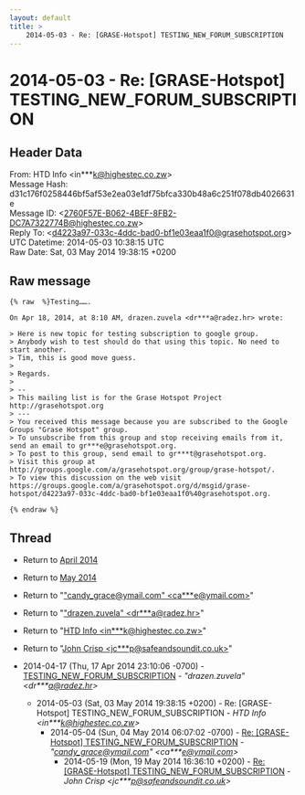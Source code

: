 ```yaml
---
layout: default
title: >
    2014-05-03 - Re: [GRASE-Hotspot] TESTING_NEW_FORUM_SUBSCRIPTION
---
```


# 2014-05-03 - Re: [GRASE-Hotspot] TESTING_NEW_FORUM_SUBSCRIPTION

## Header Data

From: HTD Info \<in***k@highestec.co.zw\><br>
Message Hash: d31c176f0258446bf5af53e2ea03e1df75bfca330b48a6c251f078db4026631e<br>
Message ID: \<2760F57E-B062-4BEF-8FB2-DC7A7322774B@highestec.co.zw\><br>
Reply To: \<d4223a97-033c-4ddc-bad0-bf1e03eaa1f0@grasehotspot.org\><br>
UTC Datetime: 2014-05-03 10:38:15 UTC<br>
Raw Date: Sat, 03 May 2014 19:38:15 +0200<br>

## Raw message

```
{% raw  %}Testing…….

On Apr 18, 2014, at 8:10 AM, drazen.zuvela <dr***a@radez.hr> wrote:

> Here is new topic for testing subscription to google group. 
> Anybody wish to test should do that using this topic. No need to start another.
> Tim, this is good move guess.
> 
> Regards.
> 
> -- 
> This mailing list is for the Grase Hotspot Project http://grasehotspot.org
> --- 
> You received this message because you are subscribed to the Google Groups "Grase Hotspot" group.
> To unsubscribe from this group and stop receiving emails from it, send an email to gr***e@grasehotspot.org.
> To post to this group, send email to gr***t@grasehotspot.org.
> Visit this group at http://groups.google.com/a/grasehotspot.org/group/grase-hotspot/.
> To view this discussion on the web visit https://groups.google.com/a/grasehotspot.org/d/msgid/grase-hotspot/d4223a97-033c-4ddc-bad0-bf1e03eaa1f0%40grasehotspot.org.

{% endraw %}
```

## Thread

+ Return to [April 2014](/archive/2014/04)
+ Return to [May 2014](/archive/2014/05)

+ Return to "["candy_grace@ymail.com" <ca***e<span>@</span>ymail.com>](/authors/ca___e_at_ymail_com)"
+ Return to "["drazen.zuvela" <dr***a<span>@</span>radez.hr>](/authors/dr___a_at_radez_hr)"
+ Return to "[HTD Info <in***k<span>@</span>highestec.co.zw>](/authors/in___k_at_highestec_co_zw)"
+ Return to "[John Crisp <jc***p<span>@</span>safeandsoundit.co.uk>](/authors/jc___p_at_safeandsoundit_co_uk)"

+ 2014-04-17 (Thu, 17 Apr 2014 23:10:06 -0700) - [TESTING_NEW_FORUM_SUBSCRIPTION](/archive/2014/04/fb7f06150be3d5fcf963abbd727d4e178843103cf3b187c0b5835ae3dbc764a4) - _"drazen.zuvela" \<dr***a@radez.hr\>_
  + 2014-05-03 (Sat, 03 May 2014 19:38:15 +0200) - Re: [GRASE-Hotspot] TESTING_NEW_FORUM_SUBSCRIPTION - _HTD Info \<in***k@highestec.co.zw\>_
    + 2014-05-04 (Sun, 04 May 2014 06:07:02 -0700) - [Re: [GRASE-Hotspot] TESTING_NEW_FORUM_SUBSCRIPTION](/archive/2014/05/5aae511462a6d589431f086ef2f5df2848c70bf5095e8725183c7cd21ae25f72) - _"candy_grace@ymail.com" \<ca***e@ymail.com\>_
      + 2014-05-19 (Mon, 19 May 2014 16:36:10 +0200) - [Re: [GRASE-Hotspot] TESTING_NEW_FORUM_SUBSCRIPTION](/archive/2014/05/f0de501af376e6c652cdc837413159ec153766cfa0d01b4c24c8360d30d1583d) - _John Crisp \<jc***p@safeandsoundit.co.uk\>_

